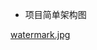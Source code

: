 - 项目简单架构图

[watermark.jpg](https://gitee.com/Jeffrey2971/processImageService/blob/master/document/watermark.jpg)

